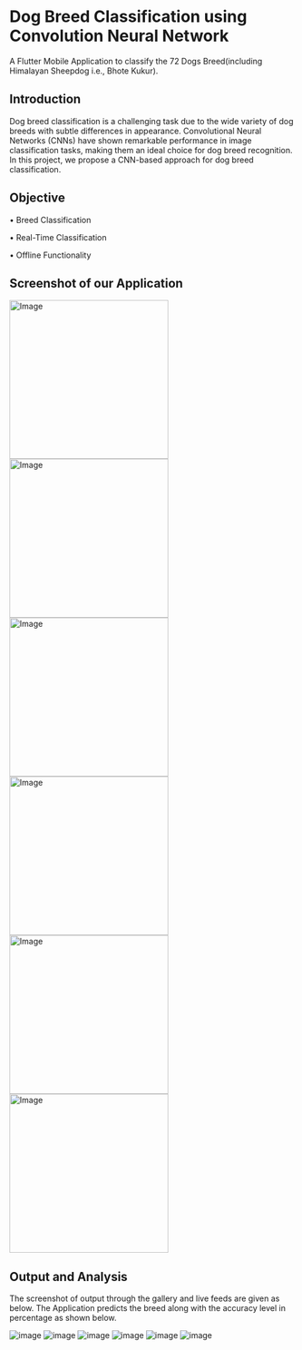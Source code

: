 # Dog Breed Classification using Convolution Neural Network

A Flutter Mobile Application to classify the 72 Dogs Breed(including Himalayan Sheepdog i.e., Bhote Kukur).

## Introduction
Dog breed classification is a challenging task due to the wide variety of dog breeds with subtle differences in appearance. Convolutional Neural Networks (CNNs) have shown remarkable performance in image classification tasks, making them an ideal choice for dog breed recognition. In this project, we propose a CNN-based approach for dog breed classification.

## Objective
• Breed Classification

• Real-Time Classification

• Offline Functionality

## Screenshot of our Application
<img src="https://github.com/thisiskritartha/Dog-Breed-Classification/assets/67311836/d6f03a7e-9c5b-4af6-a149-33d2594833bd" alt="Image" width="280">            <img src="https://github.com/thisiskritartha/Dog-Breed-Classification/assets/67311836/bce70f7d-d5b2-472c-8f3e-448d0755649a" alt="Image" width="280">            <img src="https://github.com/thisiskritartha/Dog-Breed-Classification/assets/67311836/9daaac16-90f4-4ec5-8f57-aa9886d2cb72" alt="Image" width="280">
<img src="https://github.com/thisiskritartha/Dog-Breed-Classification/assets/67311836/615d000a-bce1-4910-8a8d-fae88fed5e8e" alt="Image" width="280">            <img src="https://github.com/thisiskritartha/Dog-Breed-Classification/assets/67311836/282c8c9b-c727-414f-bdf7-609e63928786" alt="Image" width="280">            <img src="https://github.com/thisiskritartha/Dog-Breed-Classification/assets/67311836/3947e131-c080-4d5e-b32b-5364bcc8bda0" alt="Image" width="280">

            












## Output and Analysis
The screenshot of output through the gallery and live feeds are given as below. The Application predicts the breed along with the accuracy level in percentage as shown below.

![image](https://github.com/thisiskritartha/Dog-Breed-Classification/assets/67311836/738a131d-969e-48d6-8da5-873608ad8fc2)            ![image](https://github.com/thisiskritartha/Dog-Breed-Classification/assets/67311836/25b24752-2478-4dc5-8f8d-c9cb69dcb564)            ![image](https://github.com/thisiskritartha/Dog-Breed-Classification/assets/67311836/5af66689-1f19-46ee-8992-acc6f5b41e78)
![image](https://github.com/thisiskritartha/Dog-Breed-Classification/assets/67311836/eca07bae-43f4-46ed-bcea-9608bb552c75)            ![image](https://github.com/thisiskritartha/Dog-Breed-Classification/assets/67311836/ae0595c9-dfeb-428e-ac0e-28174a7f01dc)            ![image](https://github.com/thisiskritartha/Dog-Breed-Classification/assets/67311836/0766f557-d05c-462a-aa95-f5bfb4f16bee)







